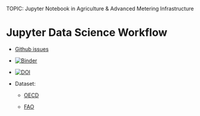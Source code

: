 TOPIC: Jupyter Notebook in Agriculture & Advanced Metering Infrastructure

# Jupyter Data Science Workflow

- [Github issues](https://github.com/LaGuer/JupyterDataScienceWorkflow/issues)
- [![Binder](https://mybinder.org/badge_logo.svg)](https://mybinder.org/v2/gh/LaGuer/JupyterDataScienceWorkflow/master)
- [![DOI](https://zenodo.org/badge/158676896.svg)](https://zenodo.org/badge/latestdoi/158676896)

- Dataset:

    * [OECD](https://raw.githubusercontent.com/LaGuer/JupyterDataScienceWorkflow/master/dataset/oecd-CRSW-crop-production.csv)
    
    * [FAO](https://raw.githubusercontent.com/LaGuer/JupyterDataScienceWorkflow/master/dataset/CRSW-AMIS.csv)
